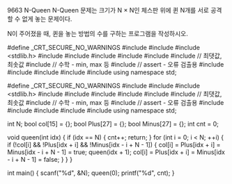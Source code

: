 9663 N-Queen
N-Queen 문제는 크기가 N × N인 체스판 위에 퀸 N개를 서로 공격할 수 없게 놓는 문제이다.

N이 주어졌을 때, 퀸을 놓는 방법의 수를 구하는 프로그램을 작성하시오.



#define _CRT_SECURE_NO_WARNINGS
#include <numeric>
#include <cstdio>
#include <stdlib.h>
#include <iostream>
#include <cstring>
#include <string>
#include <algorithm>
#include <vector>
#include <climits>   // 최댓값, 최솟값
#include <cmath>   // 수학 - min, max 등
#include <cassert>   // assert - 오류 검출용
#include <queue>
#include <stack>
#include <deque>
#include <map>
#include <set>
using namespace std;

#define _CRT_SECURE_NO_WARNINGS
#include <numeric>
#include <cstdio>
#include <stdlib.h>
#include <iostream>
#include <cstring>
#include <string>
#include <algorithm>
#include <vector>
#include <climits>   // 최댓값, 최솟값
#include <cmath>   // 수학 - min, max 등
#include <cassert>   // assert - 오류 검출용
#include <queue>
#include <stack>
#include <deque>
#include <map>
#include <set>
using namespace std;

int N;
bool col[15] = {};
bool Plus[27] = {};
bool Minus[27] = {};
int cnt = 0;

void queen(int idx) {
	if (idx == N) {
		cnt++;
		return;
	}
	for (int i = 0; i < N; ++i) {
		if (!col[i] && !Plus[idx + i] && !Minus[idx - i + N - 1]) {
			col[i] = Plus[idx + i] = Minus[idx - i + N - 1] = true;
			queen(idx + 1);
			col[i] = Plus[idx + i] = Minus[idx - i + N - 1] = false;
		}
	}
}

int main() {
	scanf("%d", &N);
	queen(0);
	printf("%d", cnt);
}
